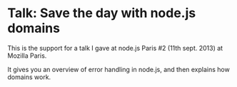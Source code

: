 Talk: Save the day with node.js domains
=======================================

This is the support for a talk I gave at node.js Paris #2 (11th sept. 2013) at Mozilla Paris.

It gives you an overview of error handling in node.js, and then explains how domains work.